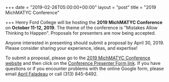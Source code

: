 +++
date = "2019-02-26T05:00:00+00:00"
layout = "post"
title = "2019 MichMATYC Conference"

+++
Henry Ford College will be hosting the **2019 MichMATYC Conference** on **October 11-12, 2019**. The theme of the conference 
is "Mistakes Allow Thinking to Happen". Proposals for presenters are now being accepted.

Anyone interested in presenting should submit a proposal by April 30, 2019. Please consider sharing your experience, ideas, 
and expertise!

To  submit a proposal, please go to the <a href="https://michmatyc2019.org/present/"> 2019 MichMATYC Conference website</a> and 
then click on the <a href="https://goo.gl/forms/ikXJbYTBoIZf5aZo2"> Conference Presenter Form link</a>. If you have questions or 
if you encounter problems with the online Google form, please email [April Faladeau](mailto:amfalardeau@hfcc.edu) or call (313) 845-6492.
